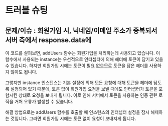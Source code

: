 # 트러블 슈팅

## 문제/이슈 : 회원가입 시, 닉네임/이메일 주소가 중복되서 서버 측에서 response.data에 




이 코드를 살펴보면, addUsers 함수는 회원가입을 처리하는데 사용되고 있습니다. 이 함수에서 사용되는 instance는 우선적으로 인터셉터에 의해 헤더에 토큰이 담기고 있을 수 있습니다. 하지만 회원가입 시에는 토큰이 필요 없으므로 토큰을 담은 헤더를 사용하지 않아도 됩니다.

그렇지만 instance 인스턴스는 기본 설정에 의해 모든 요청에 대해 토큰을 헤더에 담도록 설정되어 있기 때문에, 토큰 없이 회원가입 요청을 보낼 때에도 인터셉터가 토큰을 포함시킨 상태로 요청을 보내게 됩니다. 이로 인해 서버에서 토큰을 사용하는 인증 관련 로직을 거쳐 오류가 발생할 수 있습니다.

해결 방법으로는 addUsers 함수를 호출할 때 인스턴스의 인터셉터 설정을 잠시 해제하는 것입니다. 그러면 회원가입 시에는 토큰 없이 요청이 보내지게 됩니다.
